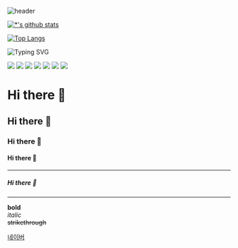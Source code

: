 ![header](https://capsule-render.vercel.app/api?type=waveing&color=auto&height=300&section=header&text=Welcome%to%Gayoung's%GitHub&fontSize=80)

[![*'s github stats](https://github-readme-stats.vercel.app/api?username=gaebonglee)](https://github.com/gaebonglee)

[![Top Langs](https://github-readme-stats.vercel.app/api/top-langs/?username=gaebonglee)](https://github.com/gaebonglee/github-readme-stats)

![Typing SVG](https://readme-typing-svg.demolab.com/?lines=Welcome+to+Gayoung's+Github!;)

<img src="https://img.shields.io/badge/HTML-E34F26.svg?style=for-the-badge&logo=HTML5&logoColor=fcfcfa" />
<img src="https://img.shields.io/badge/CSS-1572B6.svg?style=for-the-badge&logo=css3&logoColor=fcfcfa" />
<img src="https://img.shields.io/badge/JavaScript-F7DF1E.svg?style=for-the-badge&logo=javascript&logoColor=000000" />
<img src="https://img.shields.io/badge/react-20232a.svg?style=for-the-badge&logo=react&logoColor=61DAFB" />
<img src="https://img.shields.io/badge/sass-CC6699.svg?style=for-the-badge&logo=sass&logoColor=000000" />
<img src="https://img.shields.io/badge/MySQL-4479A1.svg?style=for-the-badge&logo=MySQL&logoColor=fcfcfa" />
<img src="https://img.shields.io/badge/Node.js-5FA04E.svg?style=for-the-badge&logo=Node.js&logoColor=000000" />



# Hi there 👋
## Hi there 👋
### Hi there 👋
#### Hi there 👋
---
##### Hi there 👋
---
**bold** <br>
*italic* <br>
~~strikethrough~~ <br>


[네이버](naver.com)
